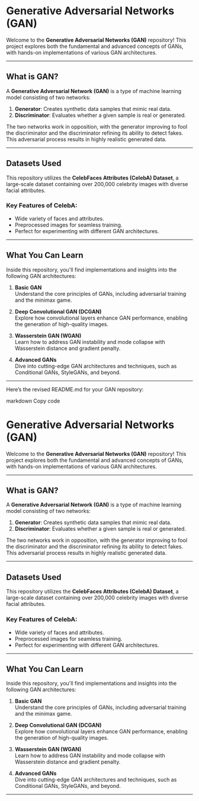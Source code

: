 # Generative Adversarial Networks (GAN)

Welcome to the **Generative Adversarial Networks (GAN)** repository! This project explores both the fundamental and advanced concepts of GANs, with hands-on implementations of various GAN architectures.

---

## What is GAN?

A **Generative Adversarial Network (GAN)** is a type of machine learning model consisting of two networks:  
1. **Generator**: Creates synthetic data samples that mimic real data.  
2. **Discriminator**: Evaluates whether a given sample is real or generated.  

The two networks work in opposition, with the generator improving to fool the discriminator and the discriminator refining its ability to detect fakes. This adversarial process results in highly realistic generated data.

---

## Datasets Used

This repository utilizes the **CelebFaces Attributes (CelebA) Dataset**, a large-scale dataset containing over 200,000 celebrity images with diverse facial attributes.  

### Key Features of CelebA:
- Wide variety of faces and attributes.  
- Preprocessed images for seamless training.  
- Perfect for experimenting with different GAN architectures.  

---

## What You Can Learn

Inside this repository, you'll find implementations and insights into the following GAN architectures:

1. **Basic GAN**  
   Understand the core principles of GANs, including adversarial training and the minimax game.  

2. **Deep Convolutional GAN (DCGAN)**  
   Explore how convolutional layers enhance GAN performance, enabling the generation of high-quality images.  

3. **Wasserstein GAN (WGAN)**  
   Learn how to address GAN instability and mode collapse with Wasserstein distance and gradient penalty.  

4. **Advanced GANs**  
   Dive into cutting-edge GAN architectures and techniques, such as Conditional GANs, StyleGANs, and beyond.

---


Here’s the revised README.md for your GAN repository:

markdown
Copy code
# Generative Adversarial Networks (GAN)

Welcome to the **Generative Adversarial Networks (GAN)** repository! This project explores both the fundamental and advanced concepts of GANs, with hands-on implementations of various GAN architectures.

---

## What is GAN?

A **Generative Adversarial Network (GAN)** is a type of machine learning model consisting of two networks:  
1. **Generator**: Creates synthetic data samples that mimic real data.  
2. **Discriminator**: Evaluates whether a given sample is real or generated.  

The two networks work in opposition, with the generator improving to fool the discriminator and the discriminator refining its ability to detect fakes. This adversarial process results in highly realistic generated data.

---

## Datasets Used

This repository utilizes the **CelebFaces Attributes (CelebA) Dataset**, a large-scale dataset containing over 200,000 celebrity images with diverse facial attributes.  

### Key Features of CelebA:
- Wide variety of faces and attributes.  
- Preprocessed images for seamless training.  
- Perfect for experimenting with different GAN architectures.  

---

## What You Can Learn

Inside this repository, you'll find implementations and insights into the following GAN architectures:

1. **Basic GAN**  
   Understand the core principles of GANs, including adversarial training and the minimax game.  

2. **Deep Convolutional GAN (DCGAN)**  
   Explore how convolutional layers enhance GAN performance, enabling the generation of high-quality images.  

3. **Wasserstein GAN (WGAN)**  
   Learn how to address GAN instability and mode collapse with Wasserstein distance and gradient penalty.  

4. **Advanced GANs**  
   Dive into cutting-edge GAN architectures and techniques, such as Conditional GANs, StyleGANs, and beyond.

---


